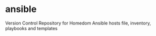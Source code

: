 # ansible
Version Control Repository for Homedom Ansible hosts file, inventory, playbooks and templates

